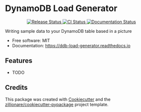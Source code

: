 # DynamoDB Load Generator


<p align="center">
<a href="https://pypi.python.org/pypi/ddb_load_generator">
    <img src="https://img.shields.io/pypi/v/ddb_load_generator.svg"
        alt = "Release Status">
</a>

<a href="https://github.com/tebanieo/ddb_load_generator/actions">
    <img src="https://github.com/tebanieo/ddb_load_generator/actions/workflows/main.yml/badge.svg?branch=release" alt="CI Status">
</a>

<a href="https://ddb-load-generator.readthedocs.io/en/latest/?badge=latest">
    <img src="https://readthedocs.org/projects/ddb-load-generator/badge/?version=latest" alt="Documentation Status">
</a>

</p>


Writing sample data to your DynamoDB table based in a picture


* Free software: MIT
* Documentation: <https://ddb-load-generator.readthedocs.io>


## Features

* TODO

## Credits

This package was created with [Cookiecutter](https://github.com/audreyr/cookiecutter) and the [zillionare/cookiecutter-pypackage](https://github.com/zillionare/cookiecutter-pypackage) project template.
